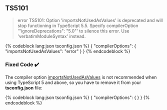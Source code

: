 ## TS5101

> error TS5101: Option 'importsNotUsedAsValues' is deprecated and will stop functioning in TypeScript 5.5. Specify compilerOption '"ignoreDeprecations": "5.0"' to silence this error. Use 'verbatimModuleSyntax' instead.

<!-- prettier-ignore-start -->
{% codeblock lang:json tsconfig.json %}
{
  "compilerOptions": {
    "importsNotUsedAsValues": "error"
  }
}
{% endcodeblock %}
<!-- prettier-ignore-end -->

### Fixed Code ✔️

The compiler option [importsNotUsedAsValues](https://www.typescriptlang.org/tsconfig#importsNotUsedAsValues) is not recommended when using TypeScript 5 and above, so you have to remove it from your **tsconfig.json** file:

<!-- prettier-ignore-start -->
{% codeblock lang:json tsconfig.json %}
{
  "compilerOptions": {
  }
}
{% endcodeblock %}
<!-- prettier-ignore-end -->
